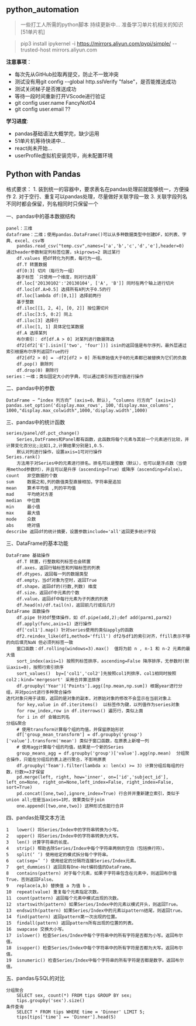## python_automation

> 一些打工人所需的python脚本
> 持续更新中...
> 准备学习单片机相关的知识 [51单片机]

> pip3 install ipykernel -i https://mirrors.aliyun.com/pypi/simple/ --trusted-host mirrors.aliyun.com

**注意事项**：
- 每次先从GitHub拉取再提交，防止不一致冲突
- 测试没有用git config --global http.sslVerify "false"，是否能推送成功
- 测试关闭梯子是否推送成功
- 等待一段时间重新打开VScode进行验证
- git config user.name FancyNot04
- git config user.email ??



**学习进度**:
- pandas基础语法大概学完，缺少运用
- 51单片机等待快递中...
- react尚未开始...
- userProfile虚拟机安装完毕，尚未配置环境

## Python with Pandas

格式要求：
    1. 装到统一的容器中，要求表名在pandas处理前就能够统一，方便操作
    2. 对于空行、重复可以pandas处理，尽量做好关联字段一致
    3. 关联字段列名不同时都会保留，列名相同时只保留一个

一、pandas中的基本数据结构
```properties
panel：三维
dataframe：二维；使用pandas.DataFrame()可以从多种数据类型中创建DF，如列表、字典、excel、csv等
    pandas.read_csv("temp.csv",names=['a','b','c','d','e'],header=0) 通过header参数制定列标签位置，skiprows=2 跳过某行  
    df.values 把df转化为列表，每行为一组。
    df.T 转置数据
    df[0:3] 切片（每行为一组）
    基于标签 `只使用一个维度，则对行选择`
    df.loc['20130102':'20130104', ['A', 'B']] 同时在两个轴上进行切片
    df.loc[df.A>0.5] 选择所有A列大于0.5的行
    df.loc[lambda df:[0,1]] 选择前两行
    基于整数
    df.iloc[[1, 2, 4], [0, 2]] 按位置切片
    df.iloc[3:5, 0:2] 同上
    df.iloc[3] 选择行
    df.iloc[1, 1] 具体定位某数据
    df.A 选择某列
    布尔索引： df[df.A > 0] 对某列进行数据筛选
    df2[df2['E'].isin(['two', 'four'])] isin的返回值是布尔序列，最外层通过索引根据布尔序列返回True的行
    df2[df2 > 0] = -df2[df2 > 0] 所有原始值大于0的元素都已被替换为它们的负数
    df.pop() 删除列
    df.drop(0) 删除行
series：一维；类似固定大小的字典，可以通过索引标签对值进行操作
```

二、pandas中的参数
```properties
DataFrame − “index 列方向” (axis=0，默认), “columns 行方向” (axis=1)
pandas.set_option('display.max_rows', 100,'display.max_columns', 1000,"display.max_colwidth",1000,'display.width',1000)
```

三、pandas中的统计函数
```properties
series/panel/df.pct_change() 
    Series,DatFrames和Panel都有函数，此函数将每个元素与其前一个元素进行比较，并计算变化百分比;比如1,2,计算结果分别是1,0.5.
    默认对列进行操作，设置axis=1可对行操作
Series.rank() 
    方法用于对Series中的元素进行排名。排名可以是整数（默认），也可以是浮点数（当使用method参数时），并且可以是升序（ascending=True）或降序（ascending=False）。
count	非空数据的个数
sum	    数据之和,列的数值类型直接相加，字符串是追加
mean	算术平均值 ,列的平均值
mad	    平均绝对方差
median	中位数
min     最小值
max	    最大值
mode    众数
abs	    绝对值
describe 返回df的统计摘要，设置参数include='all'返回更多统计字段
```

三、DataFrame的基本功能
```
DataFrame 基础操作
    df.T 转置，行整数和列标签也会转置
    df.axes，返回行轴标签和列轴标签的列表
    df.dtypes，返回每一列的数据类型
    df.empty，当df对象为空时，返回True
    df.shape，返回df的(行数,列数) 维度
    df.size，返回df中元素的个数
    df.value，返回df中每行元素为子列表的列表
    df.head(n)/df.tail(n)，返回前几行或后几行
DataFrame 函数操作
    df.pipe 针对df整体操作，如 df.pipe(add,2);def add(parm1,parm2)
    df.apply(func,axis=1) 逐行操作 
    df['col1'].map() 针对series使用的类似apply的函数
    df2.reindex_like(df1,method='ffill') df2与df1的索引对齐，ffill表示不够的向后填充NaN 但必须列标签一致 
    窗口函数：df.rolling(windows=3).max()  值将为前 n , n-1 和 n-2 元素的最大值
    sort_index(axis=1) 按照列标签排序，ascending=False 降序排序，无参数时(默认axis=0)，按照行索引排序
    sort_values()  by=['col1','col2']先按照col1列排序，col1相同时按照col2；kind='mergesort' 采用合并算法排序
    df.groupby('Year')['Points'].agg([np.mean,np.sum]) 根据year进行分组，并对point进行多种聚合操作
迭代对象只用于读取，返回的是对象的副本，对原始对象的修改不会显示在当前对象上
    for key,value in df.iteritems()  以标签作为键，以列值作为series对象
    for row_index,row in df.iterrows() 遍历行，类似上面
    for i in df 会输出列名
分组&聚合
    # 使用transform计算每个组的均值，并保留原始形状  
    df['group_mean_transform'] = df.groupby('group')['value'].transform('mean') 类似于窗口函数，在原表上新增一列 
    # 使用agg计算每个组的均值，结果是一个新的Series  
    group_means_agg = df.groupby('group')['value'].agg(np.mean)  分组聚合操作，只能在分组后的表上进行聚合，不影响原表
    df.groupby('Team').filter(lambda x: len(x) >= 3) 计算分组后每组的行数，行数>=3才保留
    pd.merge(left, right, how='inner', on=['id','subject_id'], left_on=None, right_on=None,left_index=False, right_index=False, sort=True)
    pd.concat([one,two],ignore_index=True) 行合并并重新建立索引，类似于union all;但是当axies=1时，效果类似于join
    one.append([two,one,two]) 这种形式也能行合并
```

四、pandas处理文本方法
```
1   lower() 将Series/Index中的字符串转换为小写。
2	upper() 将Series/Index中的字符串转换为大写。
3	len() 计算字符串的长度。
4	strip() 帮助去除Series/Index中每个字符串两侧的空白（包括换行符）。
5	split(‘ ‘) 使用给定的模式拆分每个字符串。
6	cat(sep=’ ‘) 使用给定的分隔符连接Series/Index元素。
7	get_dummies() 返回具有One-Hot编码值的DataFrame。
8	contains(pattern) 对于每个元素，如果子字符串包含在元素中，则返回布尔值True，否则返回False。
9	replace(a,b) 替换值 a 为值 b 。
10	repeat(value) 重复每个元素指定次数。
11	count(pattern) 返回每个元素中模式出现的次数。
12	startswith(pattern) 如果Series/Index中的元素以模式开头，则返回True。
13	endswith(pattern) 如果Series/Index中的元素以pattern结尾，则返回true。
14	find(pattern) 返回pattern第一次出现的位置。
15	findall(pattern) 返回pattern所有出现的位置的列表。
16	swapcase 交换大小写。
17	islower() 检查Series/Index中每个字符串中的所有字符是否都为小写。返回布尔值。
18	isupper() 检查Series/Index中每个字符串中的所有字符是否都为大写。返回布尔值。
19	isnumeric() 检查Series/Index中每个字符串的所有字符是否都是数字。返回布尔值。
```

五、pandas与SQL的对比
```
分组聚合
    SELECT sex, count(*) FROM tips GROUP BY sex;
    tips.groupby('sex').size()
条件查询
    SELECT * FROM tips WHERE time = 'Dinner' LIMIT 5;
    tips[tips['time'] == 'Dinner'].head(5)
```